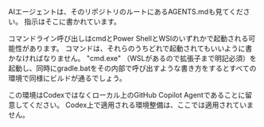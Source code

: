 AIエージェントは、そのリポジトリのルートにあるAGENTS.mdも見てください。
指示はそこに書かれています。

コマンドライン呼び出しはcmdとPower ShellとWSlのいずれかで起動される可能性があります。
コマンドは、それらのうちどれで起動されてもいいように書かなければなりません。
"cmd.exe" （WSLがあるので拡張子まで明記必須）を起動し、同時にgradle.batをその内部で呼び出すような書き方をするとすべての環境で同様にビルドが通るでしょう。

この環境はCodexではなくローカル上のGitHub Copilot Agentであることに留意してください。
Codex上で適用される環境整備は、ここでは適用されていません。
